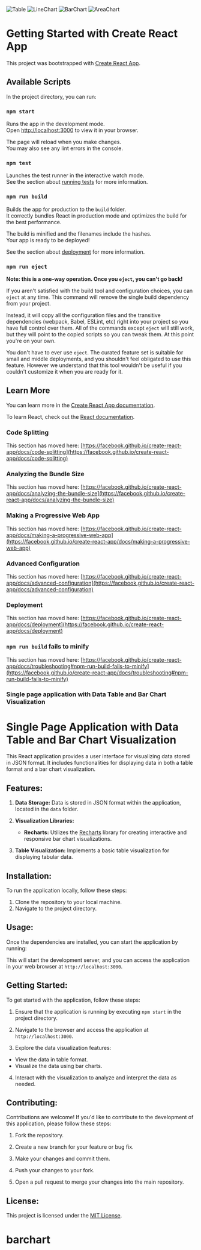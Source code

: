 ![Table](https://github.com/santude1997/barchart/assets/62021656/e5448ac5-e3ee-4c42-a924-7210a5a98711)
![LineChart](https://github.com/santude1997/barchart/assets/62021656/9fac18e1-1005-4e26-95f9-8e97c27af682)
![BarChart](https://github.com/santude1997/barchart/assets/62021656/392555d9-fdb2-442c-82a2-3e19ea05cdfd)
![AreaChart](https://github.com/santude1997/barchart/assets/62021656/327df297-359d-48f3-a6a4-907b9706c04c)
# Getting Started with Create React App

This project was bootstrapped with [Create React App](https://github.com/facebook/create-react-app).

## Available Scripts

In the project directory, you can run:

### `npm start`

Runs the app in the development mode.\
Open [http://localhost:3000](http://localhost:3000) to view it in your browser.

The page will reload when you make changes.\
You may also see any lint errors in the console.

### `npm test`

Launches the test runner in the interactive watch mode.\
See the section about [running tests](https://facebook.github.io/create-react-app/docs/running-tests) for more information.

### `npm run build`

Builds the app for production to the `build` folder.\
It correctly bundles React in production mode and optimizes the build for the best performance.

The build is minified and the filenames include the hashes.\
Your app is ready to be deployed!

See the section about [deployment](https://facebook.github.io/create-react-app/docs/deployment) for more information.

### `npm run eject`

**Note: this is a one-way operation. Once you `eject`, you can't go back!**

If you aren't satisfied with the build tool and configuration choices, you can `eject` at any time. This command will remove the single build dependency from your project.

Instead, it will copy all the configuration files and the transitive dependencies (webpack, Babel, ESLint, etc) right into your project so you have full control over them. All of the commands except `eject` will still work, but they will point to the copied scripts so you can tweak them. At this point you're on your own.

You don't have to ever use `eject`. The curated feature set is suitable for small and middle deployments, and you shouldn't feel obligated to use this feature. However we understand that this tool wouldn't be useful if you couldn't customize it when you are ready for it.

## Learn More

You can learn more in the [Create React App documentation](https://facebook.github.io/create-react-app/docs/getting-started).

To learn React, check out the [React documentation](https://reactjs.org/).

### Code Splitting

This section has moved here: [https://facebook.github.io/create-react-app/docs/code-splitting](https://facebook.github.io/create-react-app/docs/code-splitting)

### Analyzing the Bundle Size

This section has moved here: [https://facebook.github.io/create-react-app/docs/analyzing-the-bundle-size](https://facebook.github.io/create-react-app/docs/analyzing-the-bundle-size)

### Making a Progressive Web App

This section has moved here: [https://facebook.github.io/create-react-app/docs/making-a-progressive-web-app](https://facebook.github.io/create-react-app/docs/making-a-progressive-web-app)

### Advanced Configuration

This section has moved here: [https://facebook.github.io/create-react-app/docs/advanced-configuration](https://facebook.github.io/create-react-app/docs/advanced-configuration)

### Deployment

This section has moved here: [https://facebook.github.io/create-react-app/docs/deployment](https://facebook.github.io/create-react-app/docs/deployment)

### `npm run build` fails to minify

This section has moved here: [https://facebook.github.io/create-react-app/docs/troubleshooting#npm-run-build-fails-to-minify](https://facebook.github.io/create-react-app/docs/troubleshooting#npm-run-build-fails-to-minify)



### Single page application with Data Table and Bar Chart Visualization ###

# Single Page Application with Data Table and Bar Chart Visualization

This React application provides a user interface for visualizing data stored in JSON format. It includes functionalities for displaying data in both a table format and a bar chart visualization.

## Features:

1. **Data Storage:** Data is stored in JSON format within the application, located in the `data` folder.

2. **Visualization Libraries:**
    - **Recharts:** Utilizes the [Recharts](https://www.npmjs.com/package/recharts) library for creating interactive and responsive bar chart visualizations.

3. **Table Visualization:** Implements a basic table visualization for displaying tabular data.

## Installation:

To run the application locally, follow these steps:

1. Clone the repository to your local machine.
2. Navigate to the project directory.

## Usage:

Once the dependencies are installed, you can start the application by running:

This will start the development server, and you can access the application in your web browser at `http://localhost:3000`.

## Getting Started:

To get started with the application, follow these steps:

1. Ensure that the application is running by executing `npm start` in the project directory.

2. Navigate to the browser and access the application at `http://localhost:3000`.

3. Explore the data visualization features:
 - View the data in table format.
 - Visualize the data using bar charts.

4. Interact with the visualization to analyze and interpret the data as needed.

## Contributing:

Contributions are welcome! If you'd like to contribute to the development of this application, please follow these steps:

1. Fork the repository.

2. Create a new branch for your feature or bug fix.

3. Make your changes and commit them.

4. Push your changes to your fork.

5. Open a pull request to merge your changes into the main repository.

## License:

This project is licensed under the [MIT License](LICENSE).

# barchart

